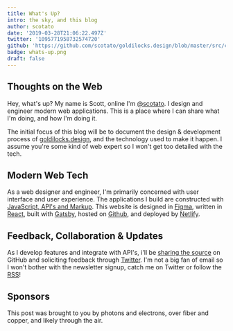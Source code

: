```yaml
---
title: What's Up?
intro: the sky, and this blog
author: scotato
date: '2019-03-28T21:06:22.497Z'
twitter: '1095771958732574720'
github: 'https://github.com/scotato/goldilocks.design/blob/master/src/content/blog/whats-up/whats-up.md'
badge: whats-up.png
draft: false
---
```


## Thoughts on the Web
Hey, what's up? My name is Scott, online I'm [@scotato](https://twitter.com/scotato). I design and engineer modern web applications. This is a place where I can share what I'm doing, and how I'm doing it.

The initial focus of this blog will be to document the design & development process of [goldilocks.design](https://goldilocks.design), and the technology used to make it happen. I assume you're some kind of web expert so I won't get too detailed with the tech.

## Modern Web Tech
As a web designer and engineer, I'm primarily concerned with user interface and user experience. The applications I build are constructed with [JavaScript, API's and Markup](https://jamstack.org/). This website is designed in [Figma](http://figma.com/), written in [React](http://reactjs.org/), built with [Gatsby](https://www.gatsbyjs.org/), hosted on [Github](https://github.com/scotato/goldilocks.design), and deployed by [Netlify](https://www.netlify.com/).

## Feedback, Collaboration & Updates
As I develop features and integrate with API's, i'll be [sharing the source](https://github.com/scotato/goldilocks.design) on GitHub and soliciting feedback through [Twitter](https://twitter.com/scotato). I'm not a big fan of email so I won't bother with the newsletter signup, catch me on Twitter or follow the [RSS](https://goldilocks.design/rss.xml)!

## Sponsors
 This post was brought to you by photons and electrons, over fiber and copper, and likely through the air.
